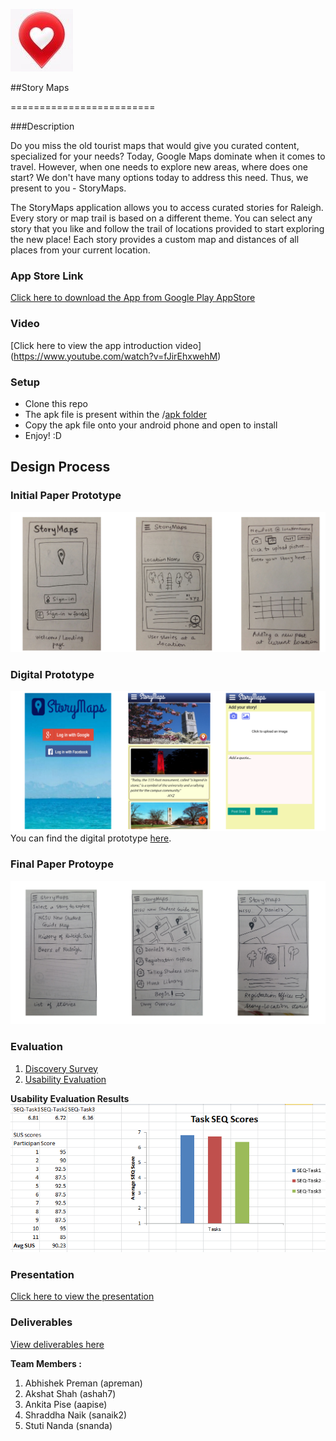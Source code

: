 
![](https://github.com/NCSUMobiles/Spring16-storymaps/blob/master/extra/thumbnail.jpeg)

##Story Maps

=========================

###Description

Do you miss the old tourist maps that would give you curated content, specialized for your needs? Today, Google Maps dominate when it comes to travel. However, when one needs to explore new areas, where does one start? We don't have many options today to address this need. Thus, we present to you - StoryMaps.

The StoryMaps application allows you to access curated stories for Raleigh. Every story or map trail is based on a different theme. You can select any story that you like and follow the trail of locations provided to start exploring the new place! Each story provides a custom map and distances of all places from your current location.

### App Store Link

[Click here to download the App from Google Play AppStore](https://play.google.com/store/apps/details?id=com.ionicframework.storymaps565921)

<h3>Video </h3>

[Click here to view the app introduction video] (https://www.youtube.com/watch?v=fJirEhxwehM)

### Setup

* Clone this repo
* The apk file is present within the /[apk folder](https://github.com/NCSUMobiles/Spring16-storymaps/tree/master/apk)
* Copy the apk file onto your android phone and open to install
* Enjoy! :D

## Design Process

### Initial Paper Prototype

![](https://github.com/NCSUMobiles/Spring16-storymaps/blob/master/extra/PaperPrototype1.png)

### Digital Prototype

![](https://github.com/NCSUMobiles/Spring16-storymaps/blob/master/extra/DigitalPrototype.png
 )
You can find the digital prototype [here](https://story-maps.bubbleapps.io/version-test/index?debug_mode=true).

### Final Paper Protoype

![](https://github.com/NCSUMobiles/Spring16-storymaps/blob/master/extra/PaperPrototype2.png
 )

### Evaluation

1. [Discovery Survey](https://docs.google.com/forms/d/1qplkhqsnnTJAyn7HBD2uD6WjjtLYWGGAg9s11yck9c8/viewform)
2. [Usability Evaluation](https://docs.google.com/a/ncsu.edu/forms/d/13TrXV7ro28-taXLUoKl7Z6wYEYiIS7gkimPv0cL2L6M/viewform) 

**Usability Evaluation Results**
![](https://github.com/NCSUMobiles/Spring16-storymaps/blob/master/extra/UsabilityEvaluationResult.PNG)
  
### Presentation
[Click here to view the presentation](https://docs.google.com/a/ncsu.edu/presentation/d/1mVmf0creKeftyMkHHphsJwjkLjRXa_Uwr-xVHdh0LcQ/edit?usp=sharing)

### Deliverables

[View deliverables here](https://github.com/NCSUMobiles/Spring16-storymaps/tree/master/extra)

**Team Members :**

1. Abhishek Preman (apreman)
2. Akshat Shah (ashah7)
3. Ankita Pise (aapise)
4. Shraddha Naik (sanaik2)
5. Stuti Nanda (snanda)

